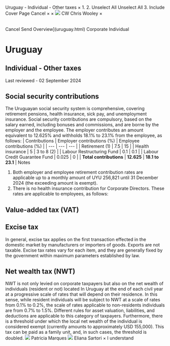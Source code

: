 Uruguay - Individual - Other taxes
×
1.
2.
Unselect All
Unselect All
3.
Include Cover Page
Cancel
×
×
![](-/media/world-wide-tax-summaries/attachments/global---chris-wooley.ashx%3Frev=ac5e5f3223b34096b1afc2a6009c7320&revision=ac5e5f32-23b3-4096-b1af-c2a6009c7320&hash=859B7ADC84DC2CBEC9760E9E6EE7DE6D0A8BFCDF)
CW
Chris Wooley
×
######
Cancel
Send
Overview](uruguay.html)
Corporate
Individual
# Uruguay
## Individual - Other taxes
Last reviewed - 02 September 2024
## Social security contributions
The Uruguayan social security system is comprehensive, covering retirement pensions, health insurance, sick pay, and unemployment insurance. Social security contributions are compulsory, based on the salary earned, including bonuses and commissions, and are borne by the employer and the employee.
The employer contributes an amount equivalent to 12.625% and withholds 18.1% to 23.1% from the employee, as follows:
| Contributions | Employer contributions (%) | Employee contributions (%) |
| --- | --- | --- |
| Retirement (1) | 7.5 | 15 |
| Health insurance | 5 | 3 to 8 (2) |
| Labour Restructuring Fund | 0.1 | 0.1 |
| Labour Credit Guarantee Fund | 0.025 | 0 |
| **Total contributions** | **12.625** | **18.1 to 23.1** |
Notes
1. Both employer and employee retirement contribution rates are applicable up to a monthly amount of UYU 256,821 until 31 December 2024 (the exceeding amount is exempt).
2. There is no health insurance contribution for Corporate Directors. These rates are applicable to employees, as follows:
## Value-added tax (VAT)
## Excise tax
In general, excise tax applies on the first transaction effected in the domestic market by manufacturers or importers of goods. Exports are not taxable.
Excise tax rates vary for each item, and they are generally fixed by the government within maximum parameters established by law.
## Net wealth tax (NWT)
NWT is not only levied on corporate taxpayers but also on the net wealth of individuals (resident or not) located In Uruguay at the end of each civil year at a progressive scale of rates that will depend on their residence. In this sense, while resident individuals will be subject to NWT at a scale of rates from 0.1% to 0.2%, the scale of rates applicable to non-residents individuals are from 0.7% to 1.5%.
Different rules for asset valuation, liabilities, and deductions are applicable to this category of taxpayers.
Furthermore, there is a threshold under which the local net wealth of the individual is considered exempt (currently amounts to approximately USD 155,000). This tax can be paid as a family unit, and, in such cases, the threshold is doubled.
![](-/media/world-wide-tax-summaries/attachments/uruguay---patricia_marques.ashx%3Frev=9ca08aa83d064633bad1f7061ed66a8a&revision=9ca08aa8-3d06-4633-bad1-f7061ed66a8a&hash=E6A25A6DDA6DB537131D16EE1F10A89809644895)
Patricia Marques
![](-/media/world-wide-tax-summaries/attachments/uruguay---eliana-sartori.ashx%3Frev=20141a028feb4be6b4a3abed8069696e&revision=20141a02-8feb-4be6-b4a3-abed8069696e&hash=44C127579A7E60A113A22CE4EB397F116D368FA2)
Eliana Sartori
×
I understand